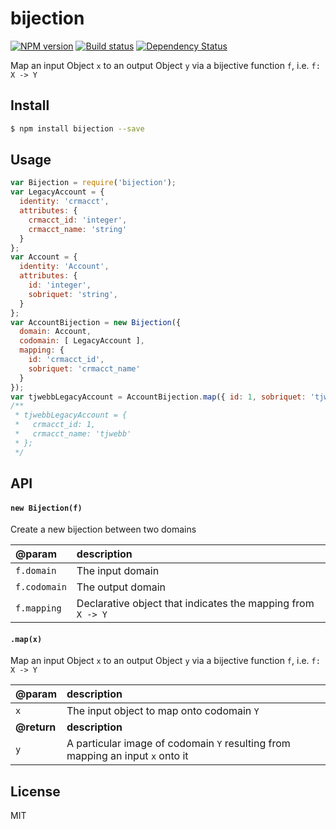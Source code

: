 bijection
=====================

[![NPM version][npm-image]][npm-url]
[![Build status][travis-image]][travis-url]
[![Dependency Status][daviddm-image]][daviddm-url]

Map an input Object `x` to an output Object `y` via a bijective function `f`, i.e. `f: X -> Y`

## Install
```sh
$ npm install bijection --save
```

## Usage
```js
var Bijection = require('bijection');
var LegacyAccount = {
  identity: 'crmacct',
  attributes: {
    crmacct_id: 'integer',
    crmacct_name: 'string'
  }
};
var Account = {
  identity: 'Account',
  attributes: {
    id: 'integer',
    sobriquet: 'string',
  }
};
var AccountBijection = new Bijection({
  domain: Account,
  codomain: [ LegacyAccount ],
  mapping: {
    id: 'crmacct_id',
    sobriquet: 'crmacct_name'
  }
});
var tjwebbLegacyAccount = AccountBijection.map({ id: 1, sobriquet: 'tjwebb' });
/**
 * tjwebbLegacyAccount = {
 *   crmacct_id: 1,
 *   crmacct_name: 'tjwebb'
 * };
 */
```

## API

#### `new Bijection(f)`
Create a new bijection between two domains

| @param | description
|:--|:--|
| `f.domain` | The input domain
`f.codomain` | The output domain
`f.mapping` | Declarative object that indicates the mapping from `X -> Y`

#### `.map(x)`
Map an input Object `x` to an output Object `y` via a bijective function `f`, i.e. `f: X -> Y`

| @param | description
|:--|:--|
`x` | The input object to map onto codomain `Y`
**@return** | **description**
`y` | A particular image of codomain `Y` resulting from mapping an input `x` onto it

## License
MIT

[npm-image]: https://img.shields.io/npm/v/bijection.svg?style=flat
[npm-url]: https://npmjs.org/package/bijection
[travis-image]: https://img.shields.io/travis/tjwebb/bijection.svg?style=flat
[travis-url]: https://travis-ci.org/tjwebb/bijection
[daviddm-image]: http://img.shields.io/david/tjwebb/bijection.svg?style=flat
[daviddm-url]: https://david-dm.org/tjwebb/bijection
